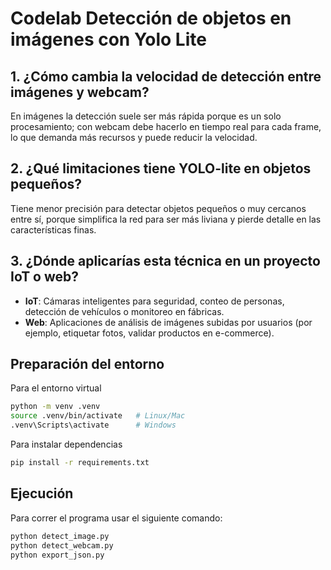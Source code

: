 # Codelab Detección de objetos en imágenes con Yolo Lite

## 1. ¿Cómo cambia la velocidad de detección entre imágenes y webcam?

En imágenes la detección suele ser más rápida porque es un solo procesamiento; con webcam debe hacerlo en tiempo real para cada frame, lo que demanda más recursos y puede reducir la velocidad.

## 2. ¿Qué limitaciones tiene YOLO-lite en objetos pequeños?

Tiene menor precisión para detectar objetos pequeños o muy cercanos entre sí, porque simplifica la red para ser más liviana y pierde detalle en las características finas.

## 3. ¿Dónde aplicarías esta técnica en un proyecto IoT o web?

- **IoT**: Cámaras inteligentes para seguridad, conteo de personas, detección de vehículos o monitoreo en fábricas.
- **Web**: Aplicaciones de análisis de imágenes subidas por usuarios (por ejemplo, etiquetar fotos, validar productos en e-commerce).

## Preparación del entorno

Para el entorno virtual
```bash
python -m venv .venv
source .venv/bin/activate   # Linux/Mac
.venv\Scripts\activate      # Windows
```

Para instalar dependencias
```bash
pip install -r requirements.txt
```

## Ejecución

Para correr el programa usar el siguiente comando:
```bash
python detect_image.py
python detect_webcam.py
python export_json.py
```

